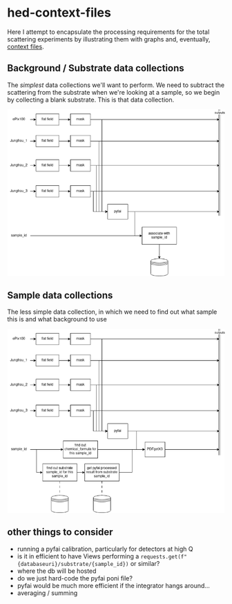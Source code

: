 # hed-context-files

Here I attempt to encapsulate the processing requirements for the total scattering experiments by illustrating them with graphs and, eventually, [context files](https://rtd.xfel.eu/docs/metropc/en/preview/context.html).

## Background / Substrate data collections
The _simplest_ data collections we'll want to perform. We need to subtract the scattering from the substrate when we're looking at a sample, so we begin by collecting a blank substrate. This is that data collection.

![](substrate.drawio.png)

## Sample data collections
The less simple data collection, in which we need to find out what sample this is and what background to use

![](sample.drawio.png)

## other things to consider
- running a pyfai calibration, particularly for detectors at high Q
- is it in efficient to have Views performing a `requests.get(f"{databaseuri}/substrate/{sample_id})` or similar?
- where the db will be hosted
- do we just hard-code the pyfai poni file?
- pyfai would be much more efficient if the integrator hangs around...
- averaging / summing
